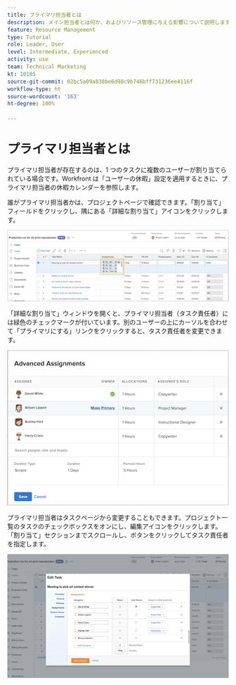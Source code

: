 ```yaml
---
title: プライマリ担当者とは
description: メイン担当者とは何か、およびリソース管理に与える影響について説明します。
feature: Resource Management
type: Tutorial
role: Leader, User
level: Intermediate, Experienced
activity: use
team: Technical Marketing
kt: 10185
source-git-commit: 02bc5a09a838be6d98c9b746bff731236ee4116f
workflow-type: ht
source-wordcount: '163'
ht-degree: 100%

---
```


# プライマリ担当者とは

プライマリ担当者が存在するのは、1 つのタスクに複数のユーザーが割り当てられている場合です。Workfront は「ユーザーの休暇」設定を適用するときに、プライマリ担当者の休暇カレンダーを参照します。

誰がプライマリ担当者かは、プロジェクトページで確認できます。「割り当て」フィールドをクリックし、隅にある「詳細な割り当て」アイコンをクリックします。

![複数の担当者](assets/pa_01.png)

「詳細な割り当て」ウィンドウを開くと、プライマリ担当者（タスク責任者）には緑色のチェックマークが付いています。別のユーザーの上にカーソルを合わせて「プライマリにする」リンクをクリックすると、タスク責任者を変更できます。

![プライマリ担当者を選択](assets/pa_02.png)

プライマリ担当者はタスクページから変更することもできます。プロジェクト一覧のタスクのチェックボックスをオンにし、編集アイコンをクリックします。「割り当て」セクションまでスクロールし、ボタンをクリックしてタスク責任者を指定します。

![タスク責任者ボタン](assets/pa_03.png)

